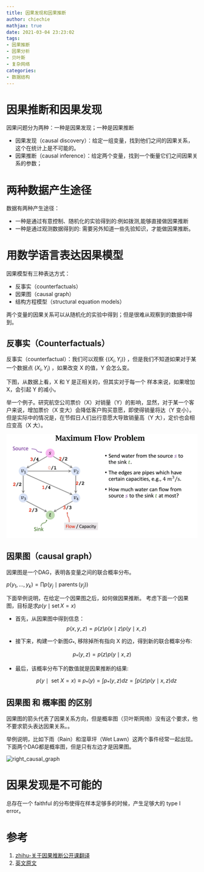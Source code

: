 ```yaml
---
title: 因果发现和因果推断
author: chiechie
mathjax: true
date: 2021-03-04 23:23:02
tags:
- 因果推断
- 因果分析
- 贝叶斯
- 复杂网络
categories: 
- 数据结构
---
```



# 因果推断和因果发现

因果问题分为两种：一种是因果发现；一种是因果推断

- 因果发现（causal discovery）：给定一组变量，找到他们之间的因果关系，这个在统计上是不可能的。
- 因果推断（causal inference）：给定两个变量，找到一个衡量它们之间因果关系的参数；

# 两种数据产生途径

数据有两种产生途径：

- 一种是通过有意控制、随机化的实验得到的:例如拨测,能够直接做因果推断
- 一种是通过观测数据得到的: 需要另外知道一些先验知识，才能做因果推断。


# 用数学语言表达因果模型

因果模型有三种表达方式：

- 反事实（counterfactuals）
- 因果图（causal graph）
- 结构方程模型（structural equation models）


两个变量的因果关系可以从随机化的实验中得到；但是很难从观察到的数据中得到。


## 反事实（Counterfactuals）

反事实（counterfactual）：我们可以观察 $\left\{\left(X_{i}, Y_{i}\right)\right\}$ ，但是我们不知道如果对于某一个数据点 $\left(X_{i}, Y_{i}\right)$ ，如果改变 X 的值，Y 会怎么变。

下图，从数据上看，X 和 Y 是正相关的，但其实对于每一个 样本来说，如果增加X，会引起 Y 的减小。

举一个例子。研究航空公司票价（X）对销量（Y）的影响，显然，对于某一个客户来说，增加票价（X 变大）会降低客户购买意愿，即使得销量将达（Y 变小）。但是实际中的情况是，在节假日人们出行意愿大导致销量高（Y 大），定价也会相应变高（X 大）。

![反事实举例](./img.png)

## 因果图（causal graph）

因果图是一个DAG，表明各变量之间的联合概率分布。

$p\left(y_{1}, \ldots, y_{k}\right)=\prod p\left(y_{j} \mid \operatorname{parents}\left(y_{j}\right)\right)$

下面举例说明，在给定一个因果图之后，如何做因果推断。
考虑下面一个因果图，目标是求$p(y \mid \operatorname{set} X=x)$

- 首先，从因果图中得到信息： 
$$p(x, y, z)=p(z) p(x \mid z) p(y \mid x, z)$$

- 接下来，构建一个新图$G_{*}$, 移除掉所有指向 X 的边，得到新的联合概率分布:

$$p_{*}(y, z)=p(z) p(y \mid x, z)$$


- 最后，该概率分布下的数值就是因果推断的结果:
  
  $$p(y \mid \text { set } X=x) \equiv p_{*}(y)=\int p_{*}(y, z) d z=\int p(z) p(y \mid x, z) d z$$


## 因果图 和 概率图 的区别

因果图的箭头代表了因果关系方向，但是概率图（贝叶斯网络）没有这个要求，他不要求箭头表达因果关系。。

举例说明，比如下雨（Rain）和湿草坪（Wet Lawn）这两个事件经常一起出现。
下面两个DAG都是概率图，但是只有左边才是因果图。

![right_causal_graph](right_causal_graph.png)



# 因果发现是不可能的

总存在一个 faithful 的分布使得在样本足够多的时候，产生足够大的 type I error。

# 参考

1. [zhihu-关于因果推断公开课翻译](https://zhuanlan.zhihu.com/p/88173582)
2. [英文原文](http://www.stat.cmu.edu/~larry/=sml/Causation.pdf)